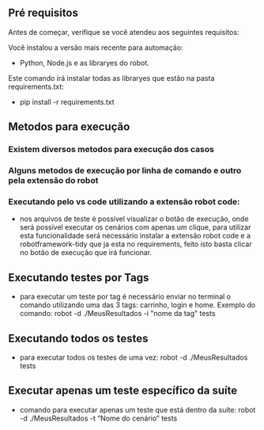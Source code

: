 ## Pré requisitos

Antes de começar, verifique se você atendeu aos seguintes requisitos:

Você instalou a versão mais recente para automação:
* Python, Node.js e as libraryes do robot.

Este comando irá instalar todas as libraryes que estão na pasta requirements.txt:
* pip install -r requirements.txt

## Metodos para execução

### Existem diversos metodos para execução dos casos
### Alguns metodos de execução por linha de comando e outro pela extensão do robot

### Executando pelo vs code utilizando a extensão robot code:
* nos arquivos de teste é possivel visualizar o botão de execução, onde será possivel executar os cenários com apenas um clique, para utilizar esta funcionalidade será necessário instalar a extensão robot code e a robotframework-tidy que ja esta no requirements, feito isto basta clicar no botão de execução que irá funcionar.

## Executando testes por Tags
* para executar um teste por tag é necessário enviar no terminal o comando utilizando uma das 3 tags: carrinho, login e home. 
Exemplo do comando: robot -d ./MeusResultados -i "nome da tag" tests 

## Executando todos os testes
* para executar todos os testes de uma vez:
robot -d ./MeusResultados tests

## Executar apenas um teste específico da suíte
* comando para executar apenas um teste que está dentro da suíte:
robot -d ./MeusResultados -t “Nome do cenário” tests